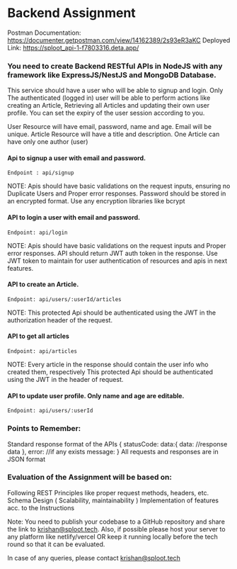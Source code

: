 # Backend Assignment

Postman Documentation: https://documenter.getpostman.com/view/14162389/2s93eR3aKC
Deployed Link: https://sploot_api-1-f7803316.deta.app/

### You need to create Backend RESTful APIs in NodeJS with any framework like ExpressJS/NestJS and MongoDB Database.

This service should have a user who will be able to signup and login. Only The authenticated (logged in) user will be able to perform actions like creating an Article, Retrieving all Articles and updating their own user profile. You can set the expiry of the user session according to you.

User Resource will have email, password, name and age. Email will be unique.
Article Resource will have a title and description. One Article can have only one author (user)

#### Api to signup a user with email and password.

	Endpoint : api/signup

NOTE: 
Apis should have basic validations on the request inputs, ensuring no Duplicate Users and Proper error responses.
Password should be stored in an encrypted format. Use any encryption libraries like bcrypt

#### API to login a user with email and password.

	Endpoint: api/login

NOTE: 
Apis should have basic validations on the request inputs and Proper error responses.
API should return JWT auth token in the response.
Use JWT token to maintain for user authentication of resources and apis in next features.

#### API to create an Article.

	Endpoint: api/users/:userId/articles


NOTE:
This protected Api should be authenticated using the JWT in the authorization header of the request.

#### API to get all articles

	Endpoint: api/articles

NOTE:
Every article in the response should contain the user info who created them, respectively
This protected Api should be authenticated using the JWT in the header of request.

#### API to update user profile. Only name and age are editable.
	
	Endpoint: api/users/:userId

### Points to Remember:
Standard response format of the APIs
{
	statusCode:
	data:{
		data:  //response data
},
error: //if any exists
message:
}
All requests and responses are in JSON format

### Evaluation of the Assignment will be based on:
Following REST Principles like proper request methods, headers, etc.
Schema Design ( Scalability, maintainability )
Implementation of features acc. to the Instructions

Note: You need to publish your codebase to a GitHub repository and share the link to krishan@sploot.tech. Also, if possible please host your server to any platform like netlify/vercel OR keep it running locally before the tech round so that it can be evaluated.

In case of any queries, please contact krishan@sploot.tech

